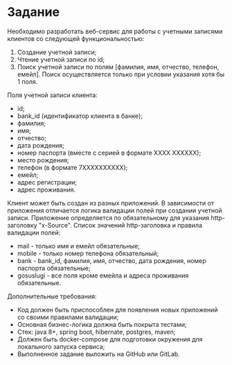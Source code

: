 # Задание

Необходимо разработать веб-сервис для работы с учетными записями клиентов со следующей функциональностью:
1. Создание учетной записи;
2. Чтение учетной записи по id;
3. Поиск учетной записи по полям [фамилия, имя, отчество, телефон, емейл]. Поиск осуществляется только при условии
    указания хотя  бы 1 поля.

Поля учетной записи клиента:
 - id;
 - bank_id (идентификатор клиента в банке);
 - фамилия;
 - имя;
 - отчество;
 - дата рождения;
 - номер паспорта (вместе с серией в формате ХХХХ ХХХХХХ);
 - место рождения;
 - телефон (в формате 7ХХХХХХХХХХ);
 - емейл;
 - адрес регистрации;
 - адрес проживания.

Клиент может быть создан из разных приложений. В зависимости от приложения отличается логика валидации полей при
создании учетной записи. Приложение определяется по обязательному для указания http-заголовку "x-Source".
Список значений http-заголовка и правила валидации полей:
 - mail - только имя и емейл обязательные;
 - mobile - только номер телефона обязательный;
 - bank - bank_id, фамилия, имя, отчество, дата рождения, номер паспорта обязательные;
 - gosuslugi - все поля кроме емейла и адреса проживания обязательные.

Дополнительные требования:
 - Код должен быть приспособлен для появления новых приложений со своими правилами валидации;
 - Основная бизнес-логика должна быть покрыта тестами;
 - Стек: java 8+, spring boot, hibernate, postgres, maven;
 - Должен быть docker-compose для подготовки окружения для локального запуска сервиса;
 - Выполненное задание выложить на GitHub или GitLab.
